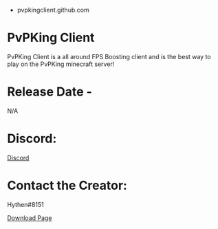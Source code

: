 - pvpkingclient.github.com
# PvPKing Client


PvPKing Client is a all around FPS Boosting client and is the best way to play on the PvPKing minecraft server!

# Release Date - 
N/A

# Discord:
[Discord](https://discord.gg/cHx2B25)

# Contact the Creator: 
Hythen#8151


[Download Page](https://pvpking-client.github.io/clientdownload.com/)
